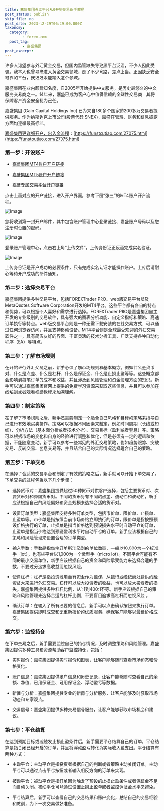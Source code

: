 ```yaml
---
title: 嘉盛集团外汇平台从0开始交易新手教程
post_status: publish
skip_file: no
post_date: 2023-12-29T06:39:00.000Z
taxonomy:
  category:
        - forex-com
  post_tag:
        - 嘉盛集团
post_excerpt: 
---
```

许多人渴望参与外汇黄金交易，但国内监管缺失导致黑平台泛滥，不少人因此受骗。我本人也曾寻求进入黄金交易领域，走了不少弯路，差点上当。正因缺乏安全可靠的平台，我迟迟未能踏入这个领域。

嘉盛集团在业内颇具知名度，自2005年开始提供中文服务，是历史最悠久的中文服务交易商之一。14年来，嘉盛已成为客户心中值得信赖的全球性交易商，其将保障客户资金安全视为己任。

嘉盛集团 (Gain Capital Holdings Inc) 已为来自180多个国家的200多万交易者提供服务。作为纳斯达克上市公司(股票代码:SNEX)，嘉盛在管理、财务和信息披露方面均遵循最高标准。

[嘉盛集团更详细开户，出入金流程](https://funstoutiao.com/27075.html)：[https://funstoutiao.com/27075.html](https://funstoutiao.com/27075.html)

### 第一步：开设账户

* [嘉盛集团MT4账户开户链接](https://s.ssgg.net/jsmt4)

* [嘉盛集团MT5账户开户链接](https://s.ssgg.net/jsmt5)

* [嘉盛专属交易平台开户链接](https://s.ssgg.net/js)

点击上面对应的开户链接，进入开户界面，参考下图“张三”的MT4账户开户流程。

![Image](https://prod-files-secure.s3.us-west-2.amazonaws.com/39ed1227-6d7d-4570-be36-9ccd4a2c4241/7a167aea-686b-400d-af59-4e18eb607a40/640.png?X-Amz-Algorithm=AWS4-HMAC-SHA256&X-Amz-Content-Sha256=UNSIGNED-PAYLOAD&X-Amz-Credential=ASIAZI2LB4664DKVHAP2%2F20250808%2Fus-west-2%2Fs3%2Faws4_request&X-Amz-Date=20250808T161309Z&X-Amz-Expires=3600&X-Amz-Security-Token=IQoJb3JpZ2luX2VjEHAaCXVzLXdlc3QtMiJHMEUCID1o8cd0e0gNHwEFy80ix8cLakMTV0t2U%2BDS%2F2tyI8KuAiEA7L7fpYXu5OjOsC39ZKd2MOBMyu17NHhR%2BMgwqroYcGEqiAQIqf%2F%2F%2F%2F%2F%2F%2F%2F%2F%2FARAAGgw2Mzc0MjMxODM4MDUiDJTzGcf%2BFS9peWsw7ircA%2FhMBriFXnMVFAUCxBcngdN7%2BR5nec0UvHOq2fOmMhKATD%2Bipcl9ACTBUFGMWSc0glQ%2FabtOF7msk2df9GnW13e2GOR8feauHiSVbupgp%2Fw0YV51jTeq9o5wmyts0zu5QmxtewmODnGGbZ76YXlNaL0coj1NYPyF6bZwFlaa9E74knw8kwc25BKuNfHu5n9YFjyYqY37f9Z%2BBbcPfS0OUD5mhHu9BTIv7u09CwjaNjMzzCBmn1MpMYJqZTt3Sri4kZjxHUeb%2FYeCGUGcfl9IdDOs8DGoJPo9mDdMM0ehI5ClbguqDpR%2BxyzlpjbL5RShp2lAIAvoGYOTYtfruEBMCc0jGVWhFtsIenZFLuhRLwSDbbFM8%2F4kSwy6fWpCJp17Xmrpu6X9f%2Fznnz9OKq3EaDuG6iFXm30VciA%2B3qd0oMzAxyjuVmdczYdDlNC5qgijgcoPvjynphLS%2BreOx8GqhuqwNUDfWKsheoAz3KkQBpVHWcxucwCxQyKk3AicmTSyGq%2BTwAlVk%2BKRbEK%2BnATkjvDw0D4DgqfXtgOyC%2F5Q9nnoGcaP4mkV81%2FeJEZORCdJGG7vwWyXUOxzBedREHzop8R2Gf%2F6DbByGjtzuf1ETvlI72RuPD2q45dSNhCWMLmx2MQGOqUBNzzXYAAmJ%2FrCim%2FRcciE5VJP0Mx7KwgVOng8ap5KbxlzxEJytRaoYiGmwZ7%2BxcMkvGUgB%2FxmR%2BUrSfE3MUwChn7%2FDrXVjzXMtdepLssL0HJN1v4VHYtfumPkKN5V8qiUxYcOR5n71PRES8GO%2FcFd3UKBCgCzP4hqju6%2BEiCv961gjyQHQtXz9s%2FMS34gsDsNd%2FpOorfKqG8s24oPwSkFpW1ILxQH&X-Amz-Signature=a9e9c35ddde9c7b11edc6d615466a34d8176a7ca4d5aee56d7690a81051e8d6c&X-Amz-SignedHeaders=host&x-amz-checksum-mode=ENABLED&x-id=GetObject)

您将收到第一封开户邮件，其中包含账户管理中心登录链接、嘉盛账户号码以及您注册时设置的密码。

![Image](https://prod-files-secure.s3.us-west-2.amazonaws.com/39ed1227-6d7d-4570-be36-9ccd4a2c4241/eaa1c6b3-2877-4284-a0e1-530e222c27fb/image.png?X-Amz-Algorithm=AWS4-HMAC-SHA256&X-Amz-Content-Sha256=UNSIGNED-PAYLOAD&X-Amz-Credential=ASIAZI2LB4664DKVHAP2%2F20250808%2Fus-west-2%2Fs3%2Faws4_request&X-Amz-Date=20250808T161309Z&X-Amz-Expires=3600&X-Amz-Security-Token=IQoJb3JpZ2luX2VjEHAaCXVzLXdlc3QtMiJHMEUCID1o8cd0e0gNHwEFy80ix8cLakMTV0t2U%2BDS%2F2tyI8KuAiEA7L7fpYXu5OjOsC39ZKd2MOBMyu17NHhR%2BMgwqroYcGEqiAQIqf%2F%2F%2F%2F%2F%2F%2F%2F%2F%2FARAAGgw2Mzc0MjMxODM4MDUiDJTzGcf%2BFS9peWsw7ircA%2FhMBriFXnMVFAUCxBcngdN7%2BR5nec0UvHOq2fOmMhKATD%2Bipcl9ACTBUFGMWSc0glQ%2FabtOF7msk2df9GnW13e2GOR8feauHiSVbupgp%2Fw0YV51jTeq9o5wmyts0zu5QmxtewmODnGGbZ76YXlNaL0coj1NYPyF6bZwFlaa9E74knw8kwc25BKuNfHu5n9YFjyYqY37f9Z%2BBbcPfS0OUD5mhHu9BTIv7u09CwjaNjMzzCBmn1MpMYJqZTt3Sri4kZjxHUeb%2FYeCGUGcfl9IdDOs8DGoJPo9mDdMM0ehI5ClbguqDpR%2BxyzlpjbL5RShp2lAIAvoGYOTYtfruEBMCc0jGVWhFtsIenZFLuhRLwSDbbFM8%2F4kSwy6fWpCJp17Xmrpu6X9f%2Fznnz9OKq3EaDuG6iFXm30VciA%2B3qd0oMzAxyjuVmdczYdDlNC5qgijgcoPvjynphLS%2BreOx8GqhuqwNUDfWKsheoAz3KkQBpVHWcxucwCxQyKk3AicmTSyGq%2BTwAlVk%2BKRbEK%2BnATkjvDw0D4DgqfXtgOyC%2F5Q9nnoGcaP4mkV81%2FeJEZORCdJGG7vwWyXUOxzBedREHzop8R2Gf%2F6DbByGjtzuf1ETvlI72RuPD2q45dSNhCWMLmx2MQGOqUBNzzXYAAmJ%2FrCim%2FRcciE5VJP0Mx7KwgVOng8ap5KbxlzxEJytRaoYiGmwZ7%2BxcMkvGUgB%2FxmR%2BUrSfE3MUwChn7%2FDrXVjzXMtdepLssL0HJN1v4VHYtfumPkKN5V8qiUxYcOR5n71PRES8GO%2FcFd3UKBCgCzP4hqju6%2BEiCv961gjyQHQtXz9s%2FMS34gsDsNd%2FpOorfKqG8s24oPwSkFpW1ILxQH&X-Amz-Signature=92ea4a22e65b457e9ae75983b996e781c6911c22f9e70793cc86b8b63be69231&X-Amz-SignedHeaders=host&x-amz-checksum-mode=ENABLED&x-id=GetObject)

登录账户管理中心，点击右上角“上传文件”，上传身份证正反面完成实名验证。

![Image](https://prod-files-secure.s3.us-west-2.amazonaws.com/39ed1227-6d7d-4570-be36-9ccd4a2c4241/54090639-09fc-46b4-a135-e0289f707147/image.png?X-Amz-Algorithm=AWS4-HMAC-SHA256&X-Amz-Content-Sha256=UNSIGNED-PAYLOAD&X-Amz-Credential=ASIAZI2LB4664DKVHAP2%2F20250808%2Fus-west-2%2Fs3%2Faws4_request&X-Amz-Date=20250808T161309Z&X-Amz-Expires=3600&X-Amz-Security-Token=IQoJb3JpZ2luX2VjEHAaCXVzLXdlc3QtMiJHMEUCID1o8cd0e0gNHwEFy80ix8cLakMTV0t2U%2BDS%2F2tyI8KuAiEA7L7fpYXu5OjOsC39ZKd2MOBMyu17NHhR%2BMgwqroYcGEqiAQIqf%2F%2F%2F%2F%2F%2F%2F%2F%2F%2FARAAGgw2Mzc0MjMxODM4MDUiDJTzGcf%2BFS9peWsw7ircA%2FhMBriFXnMVFAUCxBcngdN7%2BR5nec0UvHOq2fOmMhKATD%2Bipcl9ACTBUFGMWSc0glQ%2FabtOF7msk2df9GnW13e2GOR8feauHiSVbupgp%2Fw0YV51jTeq9o5wmyts0zu5QmxtewmODnGGbZ76YXlNaL0coj1NYPyF6bZwFlaa9E74knw8kwc25BKuNfHu5n9YFjyYqY37f9Z%2BBbcPfS0OUD5mhHu9BTIv7u09CwjaNjMzzCBmn1MpMYJqZTt3Sri4kZjxHUeb%2FYeCGUGcfl9IdDOs8DGoJPo9mDdMM0ehI5ClbguqDpR%2BxyzlpjbL5RShp2lAIAvoGYOTYtfruEBMCc0jGVWhFtsIenZFLuhRLwSDbbFM8%2F4kSwy6fWpCJp17Xmrpu6X9f%2Fznnz9OKq3EaDuG6iFXm30VciA%2B3qd0oMzAxyjuVmdczYdDlNC5qgijgcoPvjynphLS%2BreOx8GqhuqwNUDfWKsheoAz3KkQBpVHWcxucwCxQyKk3AicmTSyGq%2BTwAlVk%2BKRbEK%2BnATkjvDw0D4DgqfXtgOyC%2F5Q9nnoGcaP4mkV81%2FeJEZORCdJGG7vwWyXUOxzBedREHzop8R2Gf%2F6DbByGjtzuf1ETvlI72RuPD2q45dSNhCWMLmx2MQGOqUBNzzXYAAmJ%2FrCim%2FRcciE5VJP0Mx7KwgVOng8ap5KbxlzxEJytRaoYiGmwZ7%2BxcMkvGUgB%2FxmR%2BUrSfE3MUwChn7%2FDrXVjzXMtdepLssL0HJN1v4VHYtfumPkKN5V8qiUxYcOR5n71PRES8GO%2FcFd3UKBCgCzP4hqju6%2BEiCv961gjyQHQtXz9s%2FMS34gsDsNd%2FpOorfKqG8s24oPwSkFpW1ILxQH&X-Amz-Signature=3bdd17f870986eafe46d532c0830ab0c515c0fbc117fd418aeaf680a183453ac&X-Amz-SignedHeaders=host&x-amz-checksum-mode=ENABLED&x-id=GetObject)

上传身份证是开户成功的必要条件，只有完成实名认证才能操作账户。上传后请耐心等待开户成功的邮件通知。

### 第二步：选择交易平台

嘉盛集团提供多种交易平台，包括FOREXTrader PRO、web版交易平台以及MetaQuotes Software Corporation开发的MT4平台。这些平台都有各自的特点和优势，可以根据个人喜好和需求进行选择。FOREXTrader PRO是嘉盛集团自主开发的专业级别的交易软件，具有强大的图表分析功能、自定义指标和策略、高速订单执行等特点。web版交易平台则是一种无需下载安装的在线交易方式，可以通过任何浏览器访问，并且支持移动设备。MT4平台则是全球最受欢迎的外汇交易软件之一，具有简洁友好的界面、丰富灵活的技术分析工具、广泛支持各种自动化程序（EA）等特点。

### 第三步：了解市场规则

在开始进行外汇交易之前，新手必须了解市场规则和基本概念，例如什么是货币对、什么是点差、什么是杠杆、什么是保证金、什么是止损止盈等等。这些概念都会影响到每笔订单的成本和收益，并且涉及到风险管理和资金管理方面的知识。新手可以通过嘉盛集团官网上提供的免费学习资源来获取这些信息，并且可以参加在线培训或者观看视频教程来加深理解。

### 第四步：制定策略

在了解了市场规则之后，新手还需要制定一个适合自己风格和目标的策略来指导自己进行有效地买卖操作。策略可以根据不同因素来制定，例如时间周期（长线或短线）、分析方法（基本面分析或者技术分析）、交易目标（盈利或者套息）等。策略可以根据市场的变化和自身的经验进行调整和优化，但是必须有一定的逻辑和依据，不能随意变动。新手可以参考一些常见的外汇交易策略，例如趋势跟踪、突破交易、反转交易、套息交易等，并且结合自己的实际情况选择适合自己的策略。

### 第五步：下单交易

在选择了合适的交易平台和制定了有效的策略之后，新手就可以开始下单交易了。下单交易的过程包括以下几个步骤：

* 选择货币对：嘉盛集团提供超过50种货币对供客户选择，包括主要货币对、次要货币对和异国货币对。不同的货币对有不同的点差、流动性和波动性，新手应该根据自己的风险偏好和资金规模来选择合适的货币对。

* 设置订单类型：嘉盛集团支持多种订单类型，包括市价单、限价单、止损单、止盈单等。市价单是指按照当前市场价格立即执行的订单，限价单是指按照预设价格执行的订单，止损单是指当价格达到预设损失水平时自动平仓的订单，止盈单是指当价格达到预设盈利水平时自动平仓的订单。新手应该根据自己的策略和风险管理来设置合理的订单类型。

* 输入手数：手数是指每笔订单所涉及到的单位数量，一般以10,000为一个标准手（lot），也有些平台以1,000为一个微型手（micro lot）。不同平台可能有不同的最小交易单位，新手应该根据自己的资金和风险承受能力来选择合适的手数，不要过分追求高收益而忽视风险。

* 使用杠杆：杠杆是指投资者用自有资金作为担保，从银行或经纪商处提供的融资放大来进行外汇交易。杠杆可以放大投资者的收益，也可以放大投资者的损失。嘉盛集团提供多种杠杆比例，从1:1到400:1不等。新手应该根据自己的策略和风险管理来选择合适的杠杆比例，不要盲目追求高杠杆而忽视风险 。

* 确认订单：在输入了所有必要的信息后，新手可以点击确认按钮来执行订单。嘉盛集团提供即时成交和无重新报价的优质服务，确保客户能够以最佳价格成交。

### 第六步：监控持仓

在下单交易之后，新手需要监控自己的持仓情况，及时调整策略和风险管理。嘉盛集团提供多种工具和资源帮助客户监控持仓，包括：

* 实时报价：嘉盛集团提供实时报价和图表，让客户能够随时查看市场动态和价格变化。

* 账户信息：嘉盛集团提供账户信息和历史记录，让客户能够随时查看自己的余额、净值、已用保证金、可用保证金、浮动盈亏等数据。

* 新闻与分析：嘉盛集团提供专业的新闻与分析服务，让客户能够及时获取市场动态和专家观点。

* 交易信号：嘉盛集团提供多种交易信号服务，让客户能够获取市场机会和建议。

### 第七步：平仓结算

在达到预期目标或者触发止损止盈条件后，新手需要平仓结算自己的订单。平仓结算是指关闭已经开启的订单，并且将浮动盈亏转化为实际收入或支出。平仓结算有两种方式：

* 主动平仓：主动平仓是指投资者根据自己的判断或者策略主动关闭订单。主动平仓可以通过点击平仓按钮或者输入相反方向的订单来实现。

* 被动平仓：被动平仓是指订单因为触发了预设的止损止盈条件或者保证金不足而自动关闭。被动平仓可以通过设置止损止盈单或者监控保证金水平来避免。

* 平仓结算后，新手可以查看自己的交易结果和账户变化，总结自己的交易经验和教训，为下一次交易做好准备。